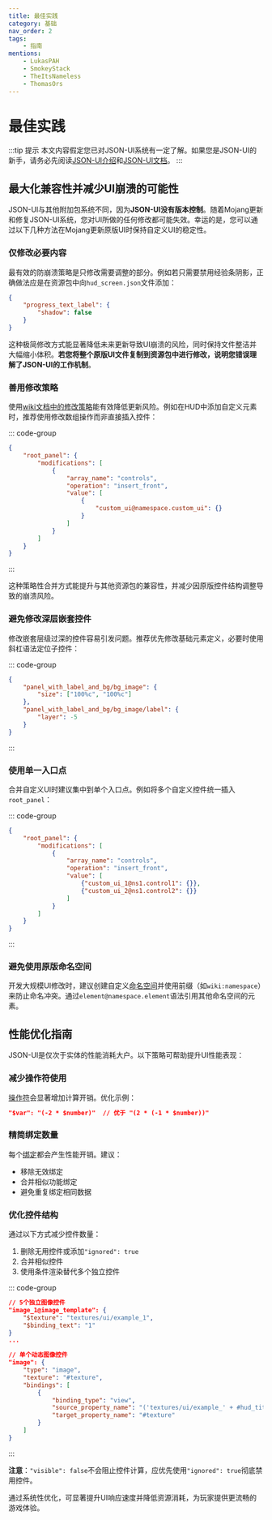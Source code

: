 ```yaml
---
title: 最佳实践
category: 基础
nav_order: 2
tags:
    - 指南
mentions:
    - LukasPAH
    - SmokeyStack
    - TheItsNameless
    - ThomasOrs
---
```


# 最佳实践

<!--@include: @/wiki/bedrock-wiki-mirror.md-->

:::tip 提示
本文内容假定您已对JSON-UI系统有一定了解。如果您是JSON-UI的新手，请务必先阅读[JSON-UI介绍](/wiki/json-ui/json-ui-intro)和[JSON-UI文档](/wiki/json-ui/json-ui-documentation)。
:::

## 最大化兼容性并减少UI崩溃的可能性

JSON-UI与其他附加包系统不同，因为**JSON-UI没有版本控制**。随着Mojang更新和修复JSON-UI系统，您对UI所做的任何修改都可能失效。幸运的是，您可以通过以下几种方法在Mojang更新原版UI时保持自定义UI的稳定性。

### 仅修改必要内容
最有效的防崩溃策略是只修改需要调整的部分。例如若只需要禁用经验条阴影，正确做法应是在资源包中向`hud_screen.json`文件添加：

```json
{
    "progress_text_label": {
        "shadow": false
    }
}
```

这种极简修改方式能显著降低未来更新导致UI崩溃的风险，同时保持文件整洁并大幅缩小体积。**若您将整个原版UI文件复制到资源包中进行修改，说明您错误理解了JSON-UI的工作机制**。

### 善用修改策略
使用[wiki文档中的修改策略](/wiki/json-ui/json-ui-intro#modifications)能有效降低更新风险。例如在HUD中添加自定义元素时，推荐使用修改数组操作而非直接插入控件：

::: code-group
```json [正确做法]
{
    "root_panel": {
        "modifications": [
            {
                "array_name": "controls",
                "operation": "insert_front",
                "value": [
                    {
                        "custom_ui@namespace.custom_ui": {}
                    }
                ]
            }
        ]
    }
}
```
:::

这种策略性合并方式能提升与其他资源包的兼容性，并减少因原版控件结构调整导致的崩溃风险。

### 避免修改深层嵌套控件
修改嵌套层级过深的控件容易引发问题。推荐优先修改基础元素定义，必要时使用斜杠语法定位子控件：

::: code-group
```json [推荐修改方式]
{
    "panel_with_label_and_bg/bg_image": {
        "size": ["100%c", "100%c"]
    },
    "panel_with_label_and_bg/bg_image/label": {
        "layer": -5
    }
}
```
:::

### 使用单一入口点
合并自定义UI时建议集中到单个入口点。例如将多个自定义控件统一插入`root_panel`：

::: code-group
```json [优化后]
{
    "root_panel": {
        "modifications": [
            {
                "array_name": "controls",
                "operation": "insert_front",
                "value": [
                    {"custom_ui_1@ns1.control1": {}},
                    {"custom_ui_2@ns1.control2": {}}
                ]
            }
        ]
    }
}
```
:::

### 避免使用原版命名空间
开发大规模UI修改时，建议创建自定义[命名空间](/wiki/json-ui/json-ui-intro#namespaces)并使用前缀（如`wiki:namespace`）来防止命名冲突。通过`element@namespace.element`语法引用其他命名空间的元素。

## 性能优化指南

JSON-UI是仅次于实体的性能消耗大户。以下策略可帮助提升UI性能表现：

### 减少操作符使用
[操作符](/wiki/json-ui/json-ui-intro#using-operators)会显著增加计算开销。优化示例：

```json
"$var": "(-2 * $number)"  // 优于 "(2 * (-1 * $number))"
```

### 精简绑定数量
每个[绑定](/wiki/json-ui/json-ui-intro#bindings)都会产生性能开销。建议：
- 移除无效绑定
- 合并相似功能绑定
- 避免重复绑定相同数据

### 优化控件结构
通过以下方式减少控件数量：
1. 删除无用控件或添加`"ignored": true`
2. 合并相似控件
3. 使用条件渲染替代多个独立控件

::: code-group
```json [优化前]
// 5个独立图像控件
"image_1@image_template": {
    "$texture": "textures/ui/example_1",
    "$binding_text": "1"
}
...
```
```json [优化后]
// 单个动态图像控件
"image": {
    "type": "image",
    "texture": "#texture",
    "bindings": [
        {
            "binding_type": "view",
            "source_property_name": "('textures/ui/example_' + #hud_title_text_string)",
            "target_property_name": "#texture"
        }
    ]
}
```
:::

**注意**：`"visible": false`不会阻止控件计算，应优先使用`"ignored": true`彻底禁用控件。

通过系统性优化，可显著提升UI响应速度并降低资源消耗，为玩家提供更流畅的游戏体验。